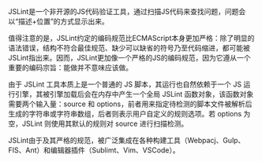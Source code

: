 JSLint是一个非开源的JS代码验证工具，通过扫描JS代码来查找问题，问题会以“描述+位置”的方式显示出来。

值得注意的是，JSLint约定的编码规范比ECMAScript本身更加严格：除了明显的语法错误，结构不符合最佳规范、缺少可以缺省的符号乃至代码缩进，都可能被JSLint指出来。因而，JSLint更加像一个严格的JS的编码规范，因为它遵从一个重要的编码宗旨：能做并不意味应该做。

由于 JSLint 工具本质上是一个普通的 JS 脚本，其运行也自然依赖于一个 JS 运行引擎，其被引擎加载后会在内存中产生一个全局 JSLint 函数对象，该函数对象需要两个输入量：source 和 options，前者用来指定待检测的脚本文件被解析后生成的字符串或字符串数组，后者则表示用户自定义的规则选项。若 options 为空，JSLint 则使用其默认的规则对 source 进行扫描检测。

JSLint由于及其严格的规范，被广泛集成在各种构建工具（Webpacj、Gulp、FIS、Ant）和编辑器插件（Sublimt、Vim、VSCode）。


